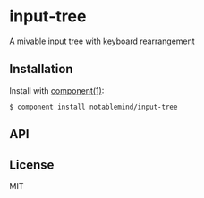 
# input-tree

  A mivable input tree with keyboard rearrangement

## Installation

  Install with [component(1)](http://component.io):

    $ component install notablemind/input-tree

## API



## License

  MIT
